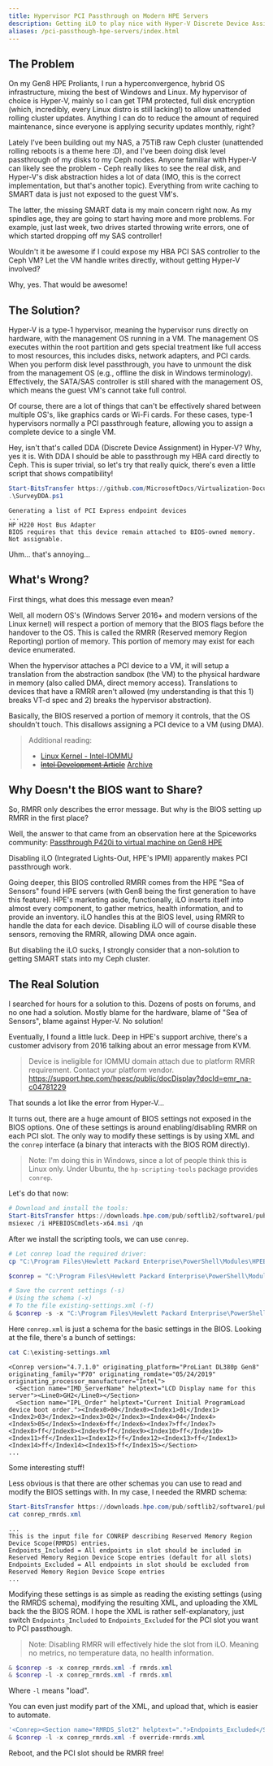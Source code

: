 ```yaml
---
title: Hypervisor PCI Passthrough on Modern HPE Servers
description: Getting iLO to play nice with Hyper-V Discrete Device Assignment
aliases: /pci-passthough-hpe-servers/index.html
---
```


## The Problem

On my Gen8 HPE Proliants, I run a hyperconvergence, hybrid OS infrastructure, mixing the best of Windows and Linux. My hypervisor of choice is Hyper-V, mainly so I can get TPM protected, full disk encryption (which, incredibly, every Linux distro is still lacking!) to allow unattended rolling cluster updates. Anything I can do to reduce the amount of required maintenance, since everyone is applying security updates monthly, right?

Lately I've been building out my NAS, a 75TiB raw Ceph cluster (unattended rolling reboots is a theme here :D), and I've been doing disk level passthrough of my disks to my Ceph nodes. Anyone familiar with Hyper-V can likely see the problem - Ceph really likes to see the real disk, and Hyper-V's disk abstraction hides a lot of data (IMO, this is the correct implementation, but that's another topic). Everything from write caching to SMART data is just not exposed to the guest VM's.

The latter, the missing SMART data is my main concern right now. As my spindles age, they are going to start having more and more problems. For example, just last week, two drives started throwing write errors, one of which started dropping off my SAS controller!

Wouldn't it be awesome if I could expose my HBA PCI SAS controller to the Ceph VM? Let the VM handle writes directly, without getting Hyper-V involved?

Why, yes. That would be awesome!

## The Solution?

Hyper-V is a type-1 hypervisor, meaning the hypervisor runs directly on hardware, with the management OS running in a VM. The management OS executes within the root partition and gets special treatment like full access to most resources, this includes disks, network adapters, and PCI cards. When you perform disk level passthrough, you have to unmount the disk from the management OS (e.g., offline the disk in Windows terminology). Effectively, the SATA/SAS controller is still shared with the management OS, which means the guest VM's cannot take full control.

Of course, there are a lot of things that can't be effectively shared between multiple OS's, like graphics cards or Wi-Fi cards. For these cases, type-1 hypervisors normally a PCI passthrough feature, allowing you to assign a complete device to a single VM.

Hey, isn't that's called DDA (Discrete Device Assignment) in Hyper-V? Why, yes it is. With DDA I should be able to passthrough my HBA card directly to Ceph. This is super trivial, so let's try that really quick, there's even a little script that shows compatibility!

```powershell
Start-BitsTransfer https://github.com/MicrosoftDocs/Virtualization-Documentation/raw/live/hyperv-tools/DiscreteDeviceAssignment/SurveyDDA.ps1 SurveyDDA.ps1
.\SurveyDDA.ps1
```

```output
Generating a list of PCI Express endpoint devices
...
HP H220 Host Bus Adapter
BIOS requires that this device remain attached to BIOS-owned memory.  Not assignable.
```

Uhm... that's annoying...

## What's Wrong?

First things, what does this message even mean?

Well, all modern OS's (Windows Server 2016+ and modern versions of the Linux kernel) will respect a portion of memory that the BIOS flags before the handover to the OS. This is called the RMRR (Reserved memory Region Reporting) portion of memory. This portion of memory may exist for each device enumerated.

When the hypervisor attaches a PCI device to a VM, it will setup a translation from the abstraction sandbox (the VM) to the physical hardware in memory (also called DMA, direct memory access). Translations to devices that have a RMRR aren't allowed (my understanding is that this 1) breaks VT-d spec and 2) breaks the hypervisor abstraction).

Basically, the BIOS reserved a portion of memory it controls, that the OS shouldn't touch. This disallows assigning a PCI device to a VM (using DMA).

> Additional reading:
> - [Linux Kernel - Intel-IOMMU](https://www.kernel.org/doc/Documentation/Intel-IOMMU.txt)
> - [~~Intel Development Article~~](https://software.intel.com/content/www/us/en/develop/articles/intel-virtualization-technology-for-directed-io-vt-d-enhancing-intel-platforms-for-efficient-virtualization-of-io-devices.html) [Archive](http://web.archive.org/web/20200704022043/https://software.intel.com/content/www/us/en/develop/articles/intel-virtualization-technology-for-directed-io-vt-d-enhancing-intel-platforms-for-efficient-virtualization-of-io-devices.html)

## Why Doesn't the BIOS want to Share?

So, RMRR only describes the error message. But why is the BIOS setting up RMRR in the first place?

Well, the answer to that came from an observation here at the Spiceworks community: [Passthrough P420i to virtual machine on Gen8 HPE](https://community.spiceworks.com/topic/2250178-passthrough-p420i-to-virtual-machine-on-gen8-hpe)

Disabling iLO (Integrated Lights-Out, HPE's IPMI) apparently makes PCI passthrough work.

Going deeper, this BIOS controlled RMRR comes from the HPE "Sea of Sensors" found HPE servers (with Gen8 being the first generation to have this feature). HPE's marketing aside, functionally, iLO inserts itself into almost every component, to gather metrics, health information, and to provide an inventory. iLO handles this at the BIOS level, using RMRR to handle the data for each device. Disabling iLO will of course disable these sensors, removing the RMRR, allowing DMA once again.

But disabling the iLO sucks, I strongly consider that a non-solution to getting SMART stats into my Ceph cluster.

## The Real Solution

I searched for hours for a solution to this. Dozens of posts on forums, and no one had a solution. Mostly blame for the hardware, blame of "Sea of Sensors", blame against Hyper-V. No solution!

 Eventually, I found a little luck. Deep in HPE's support archive, there's a customer advisory from 2016 talking about an error message from KVM.

> Device is ineligible for IOMMU domain attach due to platform RMRR requirement. Contact your platform vendor.
> https://support.hpe.com/hpesc/public/docDisplay?docId=emr_na-c04781229

That sounds a lot like the error from Hyper-V...

It turns out, there are a huge amount of BIOS settings not exposed in the BIOS options. One of these settings is around enabling/disabling RMRR on each PCI slot. The only way to modify these settings is by using XML and the `conrep` interface (a binary that interacts with the BIOS ROM directly).

> Note: I'm doing this in Windows, since a lot of people think this is Linux only.
> Under Ubuntu, the `hp-scripting-tools` package provides `conrep`.

Let's do that now:

```powershell
# Download and install the tools:
Start-BitsTransfer https://downloads.hpe.com/pub/softlib2/software1/pubsw-windows/p230763598/v138934/HPEBIOSCmdlets-x64.msi HPEBIOSCmdlets-x64.msi
msiexec /i HPEBIOSCmdlets-x64.msi /qn
```

After we install the scripting tools, we can use `conrep`.

```powershell
# Let conrep load the required driver:
cp "C:\Program Files\Hewlett Packard Enterprise\PowerShell\Modules\HPEBIOSCmdlets\Tools\ConfigurationData\winpe50\hpsstkio\hpsstkio.sys" "C:\Windows\System32\drivers\hpsstkio.sys"

$conrep = "C:\Program Files\Hewlett Packard Enterprise\PowerShell\Modules\HPEBIOSCmdlets\Tools\ConfigurationData\conrep.exe"

# Save the current settings (-s)
# Using the schema (-x)
# To the file existing-settings.xml (-f)
& $conrep -s -x "C:\Program Files\Hewlett Packard Enterprise\PowerShell\Modules\HPEBIOSCmdlets\Tools\ConfigurationData\conrep.xml" -f C:\existing-settings.xml
```

Here `conrep.xml` is just a schema for the basic settings in the BIOS. Looking at the file, there's a bunch of settings:

```powershell
cat C:\existing-settings.xml
```

```output
<Conrep version="4.7.1.0" originating_platform="ProLiant DL380p Gen8" originating_family="P70" originating_romdate="05/24/2019" originating_processor_manufacturer="Intel">
  <Section name="IMD_ServerName" helptext="LCD Display name for this server"><Line0>GH2</Line0></Section>
  <Section name="IPL_Order" helptext="Current Initial ProgramLoad device boot order."><Index0>00</Index0><Index1>01</Index1><Index2>03</Index2><Index3>02</Index3><Index4>04</Index4><Index5>05</Index5><Index6>ff</Index6><Index7>ff</Index7><Index8>ff</Index8><Index9>ff</Index9><Index10>ff</Index10><Index11>ff</Index11><Index12>ff</Index12><Index13>ff</Index13><Index14>ff</Index14><Index15>ff</Index15></Section>
...
```

Some interesting stuff!

Less obvious is that there are other schemas you can use to read and modify the BIOS settings with. In my case, I needed the RMRD schema:

```powershell
Start-BitsTransfer https://downloads.hpe.com/pub/softlib2/software1/pubsw-linux/p1472592088/v95853/conrep_rmrds.xml conrep_rmrds.xml
cat conrep_rmrds.xml
```

```output
...
This is the input file for CONREP describing Reserved Memory Region Device Scope(RMRDS) entries.
Endpoints_Included = All endpoints in slot should be included in Reserved Memory Region Device Scope entries (default for all slots)
Endpoints_Excluded = All endpoints in slot should be excluded from Reserved Memory Region Device Scope entries
...
```

Modifying these settings is as simple as reading the existing settings (using the RMRDS schema), modifying the resulting XML, and uploading the XML back the the BIOS ROM. I hope the XML is rather self-explanatory, just switch `Endpoints_Included` to `Endpoints_Excluded` for the PCI slot you want to PCI passthough.

> Note: Disabling RMRR will effectively hide the slot from iLO. Meaning no metrics, no temperature data, no health information.

```powershell
& $conrep -s -x conrep_rmrds.xml -f rmrds.xml
& $conrep -l -x conrep_rmrds.xml -f rmrds.xml
```

Where `-l` means "load".

You can even just modify part of the XML, and upload that, which is easier to automate.

```powershell
'<Conrep><Section name="RMRDS_Slot2" helptext=".">Endpoints_Excluded</Section></Conrep>' | Out-File override-rmrds.xml
& $conrep -l -x conrep_rmrds.xml -f override-rmrds.xml
```

Reboot, and the PCI slot should be RMRR free!
